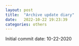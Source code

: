 ```yaml
---
layout: post
title:  "Archive update diary"
date:   2022-10-22 19:23:39
categories: others
---
```


Initial commit date: 10-22-2020

